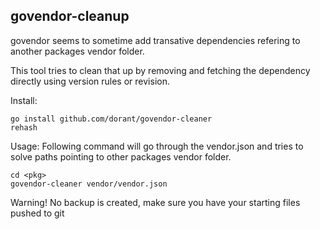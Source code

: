 ## govendor-cleanup
govendor seems to sometime add transative dependencies refering to another
packages vendor folder.

This tool tries to clean that up by removing and fetching the dependency
directly using version rules or revision.

Install:
```
go install github.com/dorant/govendor-cleaner 
rehash
```

Usage:
Following command will go through the vendor.json and tries to solve paths pointing to other packages vendor folder.

```
cd <pkg>
govendor-cleaner vendor/vendor.json
```

Warning! No backup is created, make sure you have your starting files pushed to git

